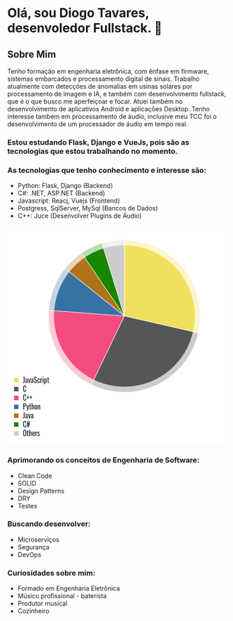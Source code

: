 # Olá, sou Diogo Tavares, desenvoledor Fullstack. 👋

## Sobre Mim

Tenho formação em engenharia eletrônica, com ênfase em firmware, sistemas embarcados e processamento digital de sinais. Trabalho atualmente com detecções de anomalias em usinas solares por processamento de imagem e IA, e também com desenvolvimento fullstack, que é o que busco me aperfeiçoar e focar. Atuei também no desenvolvimento de aplicativos Android e aplicações Desktop. Tenho interesse também em processamento de áudio, inclusive meu TCC foi o desenvolvimento de um processador de áudio em tempo real.

### Estou estudando Flask, Django e VueJs, pois são as tecnologias que estou trabalhando no momento. 

### As tecnologias que tenho conhecimento e interesse são:
- Python: Flask, Django (Backend)
- C#: .NET, ASP.NET (Backend)
- Javascript: Reacj, Vuejs (Frontend)
- Postgress, SqlServer, MySql (Bancos de Dados)
- C++: Juce (Desenvolver Plugins de Áudio)

![](https://github.com/diogo0001/diogo0001/blob/main/languages.PNG)

### Aprimorando os conceitos de Engenharia de Software:
- Clean Code
- SOLID
- Design Patterns
- DRY
- Testes

### Buscando desenvolver:
- Microserviços
- Segurança
- DevOps

### Curiosidades sobre mim: 
  - Formado em Engenharia Eletrônica
  - Músico profissional - baterista
  - Produtor musical
  - Cozinheiro 




<!-- https://ionicabizau.github.io/github-profile-languages/api.html?diogo0001 -->

<!-- <div >
  <img height="340em" src="https://github-readme-stats.vercel.app/api/top-langs/?username=diogo0001&layout=compact&langs_count=8" />
</div>
 -->

